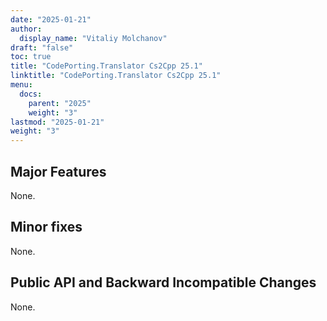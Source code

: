 ```yaml
---
date: "2025-01-21"
author:
  display_name: "Vitaliy Molchanov"
draft: "false"
toc: true
title: "CodePorting.Translator Cs2Cpp 25.1"
linktitle: "CodePorting.Translator Cs2Cpp 25.1"
menu:
  docs:
    parent: "2025"
    weight: "3"
lastmod: "2025-01-21"
weight: "3"
---
```


## Major Features ##

None.

## Minor fixes ##

None.

## Public API and Backward Incompatible Changes ##

None.

